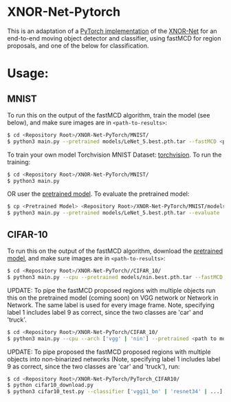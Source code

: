# XNOR-Net-Pytorch
This is an adaptation of a [PyTorch implementation](https://github.com/jiecaoyu/XNOR-Net-PyTorch) of the [XNOR-Net](https://github.com/allenai/XNOR-Net) for an end-to-end moving object detector and classifier, using fastMCD for region proposals, and one of the below for classification.

# Usage:

## MNIST
To run this on the output of the fastMCD algorithm, train the model (see below), and make sure images are in `<path-to-results>`:
```bash
$ cd <Repository Root>/XNOR-Net-PyTorch/MNIST/
$ python3 main.py --pretrained models/LeNet_5.best.pth.tar --fastMCD <path-to-results>
```

To train your own model
Torchvision MNIST Dataset: [torchvision](https://github.com/pytorch/vision). To run the training:
```bash
$ cd <Repository Root>/XNOR-Net-PyTorch/MNIST/
$ python3 main.py
```
OR user the [pretrained model](https://drive.google.com/open?id=0B-7I62GOSnZ8R3Jzd0ozdzlJUk0). To evaluate the pretrained model:
```bash
$ cp <Pretrained Model> <Repository Root>/XNOR-Net-PyTorch/MNIST/models/
$ python3 main.py --pretrained models/LeNet_5.best.pth.tar --evaluate
```


## CIFAR-10
To run this on the output of the fastMCD algorithm, download the [pretrained model](https://drive.google.com/open?id=0B-7I62GOSnZ8UjJqNnR1V0dMbWs), and make sure images are in `<path-to-results>`:
```bash
$ cd <Repository Root>/XNOR-Net-PyTorch//CIFAR_10/
$ python3 main.py --cpu --pretrained models/nin.best.pth.tar --fastMCD <path-to-results>
```

UPDATE: To pipe the fastMCD proposed regions with multiple objects run this on the pretrained model (coming soon) on VGG network or Network in Network. The same label is used for every image frame. Note, specifying label 1 includes label 9 as correct, since the two classes are 'car' and 'truck'.
```bash
$ cd <Repository Root>/XNOR-Net-PyTorch/CIFAR_10/
$ python3 main.py --cpu --arch ['vgg' | 'nin'] --pretrained <path to model binary> --multi_fastMCD <path-to-results> --label [0 - 9]
```

UPDATE: To pipe proposed the fastMCD proposed regions with multiple objects into non-binarized networks (Note, specifying label 1 includes label 9 as correct, since the two classes are 'car' and 'truck'), run:
```bash
$ cd <Repository Root>/XNOR-Net-PyTorch/PyTorch_CIFAR10/
$ python cifar10_download.py
$ python3 cifar10_test.py --classifier ['vgg11_bn' | 'resnet34' | ...] --fastMCD --data <path-to-results> --label [0 - 9]
```

<!--
## ImageNet
DAK TODO. Below is just stuff from the original repo
### Dataset

The training supports [torchvision](https://github.com/pytorch/vision).

If you have installed [Caffe](https://github.com/BVLC/caffe), you can download the preprocessed dataset [here](https://drive.google.com/uc?export=download&id=0B-7I62GOSnZ8aENhOEtESVFHa2M) and uncompress it. 
To set up the dataset:
```bash
$ cd <Repository Root>/ImageNet/networks/
$ ln -s <Datasets Root> data
```

### AlexNet
To train the network:
```bash
$ cd <Repository Root>/ImageNet/networks/
$ python main.py # add "--caffe-data" if you are training with the Caffe dataset
```
The pretrained models can be downloaded here: [pretrained with Caffe dataset](https://drive.google.com/open?id=0B-7I62GOSnZ8bUtZUXdZLVBtUDQ); [pretrained with torchvision](https://drive.google.com/open?id=1NiVSo3K4c_kcRP10bUCirjHX5_pvylNb). To evaluate the pretrained model:
```bash
$ cp <Pretrained Model> <Repository Root>/ImageNet/networks/
$ python main.py --resume alexnet.baseline.pth.tar --evaluate # add "--caffe-data" if you are training with the Caffe dataset
```
The training log can be found here: [log - Caffe dataset](https://raw.githubusercontent.com/jiecaoyu/XNOR-Net-PyTorch/master/ImageNet/networks/log.baseline); [log - torchvision](https://github.com/jiecaoyu/XNOR-Net-PyTorch/blob/master/ImageNet/networks/log.pytorch.wd_3e-6).

## Todo
- NIN for ImageNet.

## Notes
### Gradients of scaled sign function
In the paper, the gradient in backward after the scaled sign function is  
  
![equation](http://latex.codecogs.com/gif.latex?%5Cfrac%7B%5Cpartial%20C%7D%7B%5Cpartial%20W_i%7D%3D%5Cfrac%7B%5Cpartial%20C%7D%7B%5Cpartial%20%7B%5Cwidetilde%7BW%7D%7D_i%7D%20%28%5Cfrac%7B1%7D%7Bn%7D+%5Cfrac%7B%5Cpartial%20sign%28W_i%29%7D%7B%5Cpartial%20W_i%7D%5Ccdot%20%5Calpha%20%29)

< !--
\frac{\partial C}{\partial W_i}=\frac{\partial C}{\partial {\widetilde{W}}_i} (\frac{1}{n}+\frac{\partial sign(W_i)}{\partial W_i}\cdot \alpha )
-- >

However, this equation is actually inaccurate. The correct backward gradient should be

![equation](https://latex.codecogs.com/gif.latex?%5Cfrac%7B%5Cpartial%20C%7D%7B%5Cpartial%20W_%7Bi%7D%7D%20%3D%20%5Cfrac%7B1%7D%7Bn%7D%20%5Ccdot%20sign%28W_%7Bi%7D%29%20%5Ccdot%20%5Csum_%7Bj%3D1%7D%5E%7Bn%7D%5B%5Cfrac%7B%5Cpartial%20C%7D%7B%5Cpartial%20%5Cwidetilde%7BW%7D_j%7D%20%5Ccdot%20sign%28W_j%29%5D%20&plus;%20%5Cfrac%7B%5Cpartial%20C%7D%7B%5Cpartial%20%5Cwidetilde%7BW%7D_i%7D%20%5Ccdot%20%5Cfrac%7Bsign%28W_i%29%7D%7BW_i%7D%20%5Ccdot%20%5Calpha)

Details about this correction can be found in the [notes](notes/notes.pdf) (section 1).
-->

